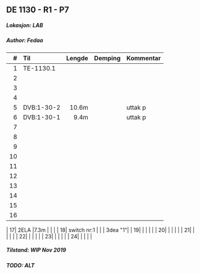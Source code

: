 ## DE 1130 - R1 - P7
##### Lokasjon: LAB
##### Author: Fedaa

|  #  |        Til       |Lengde|Demping|Kommentar|
|----:|:-----------------|-----:|------:|:--------|
|    1|  TE-1130.1       |      |       |         |
|    2|                  |      |       |         |
|    3|                  |      |       |         |
|    4|                  |      |       |         |
|    5| DVB:1-30-2       |10.6m |       |uttak p  |
|    6| DVB:1-30-1       |9.4m  |       |uttak p  |
|    7|                  |      |       |         |
|    8|                  |      |       |         |
|    9|                  |      |       |         |
|   10|                  |      |       |         |
|   11|                  |      |       |         |
|   12|                  |      |       |         |
|   13|                  |      |       |         |
|   14|                  |      |       |         |
|   15|                  |      |       |         |
|   16|                  |      |       |         |


|   17| 2ELA             |7.3m  |       |         |
|   18| switch nr:1      |      |       | 3dea "1"|
|   19|                  |      |       |         |
|   20|                  |      |       |         |
|   21|                  |      |       |         |
|   22|                  |      |       |         |
|   23|                  |      |       |         |
|   24|                  |      |       |         |

##### Tilstand:	WIP Nov 2019
##### TODO: ALT
